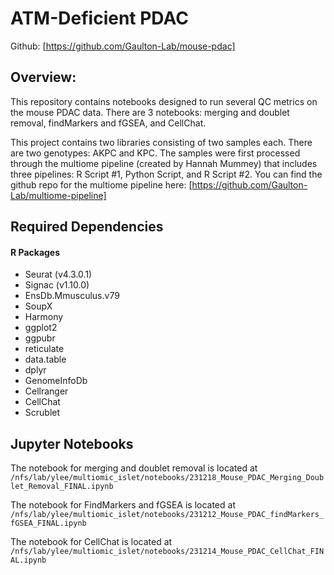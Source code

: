 # ATM-Deficient PDAC 

Github: [https://github.com/Gaulton-Lab/mouse-pdac]

## Overview: 

This repository contains notebooks designed to run several QC metrics on the mouse PDAC data. There are 3 notebooks: merging and doublet removal, findMarkers and fGSEA, and CellChat.

This project contains two libraries consisting of two samples each. There are two genotypes: AKPC and KPC. The samples were first processed through the multiome pipeline (created by Hannah Mummey) that includes three pipelines: R Script #1, Python Script, and R Script #2. You can find the github repo for the multiome pipeline here: [https://github.com/Gaulton-Lab/multiome-pipeline]

## Required Dependencies

#### R Packages

- Seurat (v4.3.0.1)
- Signac (v1.10.0)
- EnsDb.Mmusculus.v79
- SoupX
- Harmony
- ggplot2
- ggpubr
- reticulate
- data.table
- dplyr
- GenomeInfoDb
- Cellranger
- CellChat
- Scrublet

## Jupyter Notebooks

The notebook for merging and doublet removal is located at `/nfs/lab/ylee/multiomic_islet/notebooks/231218_Mouse_PDAC_Merging_Doublet_Removal_FINAL.ipynb` 

The notebook for FindMarkers and fGSEA is located at `/nfs/lab/ylee/multiomic_islet/notebooks/231212_Mouse_PDAC_findMarkers_fGSEA_FINAL.ipynb`

The notebook for CellChat is located at `/nfs/lab/ylee/multiomic_islet/notebooks/231214_Mouse_PDAC_CellChat_FINAL.ipynb`
